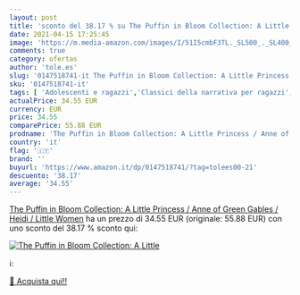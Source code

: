 ```yaml
---
layout: post
title: 'sconto del 38.17 % su The Puffin in Bloom Collection: A Little  '
date: 2021-04-15 17:25:45
image: 'https://m.media-amazon.com/images/I/51I5cmbF3TL._SL500_._SL400_.jpg'
comments: true
category: ofertas
author: 'tole.es'
slug: '0147518741-it The Puffin in Bloom Collection: A Little Princess / Anne...'
sku: '0147518741-it'
tags: [ 'Adolescenti e ragazzi','Classici della narrativa per ragazzi','Classici per bambini','Letteratura e narrativa per adolescenti e ragazzi','Letteratura e narrativa per bambini','Libri','Libri per bambini','Narrativa su poveri e senzatetto per ragazzi','Narrativa su senzatetto e povertà per bambini','Narrativa sui problemi sociali e familiari per ragazzi','Narrativa sulla crescita per bambini','Narrativa sullamicizia per bambini','Narrativa sullamicizia per ragazzi','Narrativa sulle nuove esperienze per ragazzi', ]
actualPrice: 34.55 EUR
currency: EUR
price: 34.55
comparePrice: 55.88 EUR
prodname: 'The Puffin in Bloom Collection: A Little Princess / Anne of Green Gables / Heidi / Little Women'
country: 'it'
flag: '🇮🇹'
brand: ''
buyurl: 'https://www.amazon.it/dp/0147518741/?tag=tolees00-21'
descuento: '38.17'
average: '34.55'
---
```


[The Puffin in Bloom Collection: A Little Princess / Anne of Green Gables / Heidi / Little Women](https://www.amazon.it/dp/0147518741/?tag=tolees00-21) ha un prezzo di 34.55 EUR (originale: 55.88 EUR) con uno sconto del 38.17 % sconto qui:

[![The Puffin in Bloom Collection: A Little](https://m.media-amazon.com/images/I/51I5cmbF3TL._SL500_._SL400_.jpg)](https://www.amazon.it/dp/0147518741/?tag=tolees00-21)

ℹ️:


[🛒 Acquista qui!!](https://www.amazon.it/dp/0147518741/?tag=tolees00-21)
